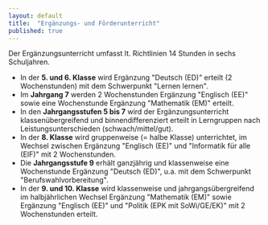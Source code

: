 ```yaml
---
layout: default
title:  "Ergänzungs- und Förderunterricht"
published: true
---
```



Der Ergänzungsunterricht umfasst lt. Richtlinien 14 Stunden in sechs Schuljahren.

- In der **5. und 6. Klasse** wird Ergänzung "Deutsch (ED)" erteilt (2 Wochenstunden) mit dem Schwerpunkt "Lernen lernen".
- Im **Jahrgang 7** werden 2 Wochenstunden Ergänzung "Englisch (EE)" sowie eine Wochenstunde Ergänzung "Mathematik (EM)" erteilt.
- In den **Jahrgangsstufen 5 bis 7** wird der Ergänzungsunterricht klassenübergreifend und binnendifferenziert erteilt in Lerngruppen nach Leistungsunterschieden (schwach/mittel/gut).
- In der **8. Klasse** wird gruppenweise (= halbe Klasse) unterrichtet, im Wechsel zwischen Ergänzung "Englisch (EE)" und "Informatik für alle (EIF)" mit 2 Wochenstunden.
- Die **Jahrgangsstufe 9** erhält ganzjährig und klassenweise eine Wochenstunde Ergänzung "Deutsch (ED)", u.a. mit dem Schwerpunkt "Berufswahlvorbereitung".
- In der **9. und 10. Klasse** wird klassenweise und jahrgangsübergreifend im halbjährlichen Wechsel Ergänzung "Mathematik (EM)" sowie Ergänzung "Englisch (EE)" und "Politik (EPK mit SoWi/GE/EK)" mit 2 Wochenstunden erteilt. 

